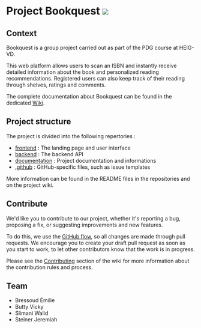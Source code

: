 # Project Bookquest [![](https://img.shields.io/badge/licence-MIT-green.svg)](https://opensource.org/licenses/MIT)

## Context

Bookquest is a group project carried out as part of the PDG course at HEIG-VD.

This web platform allows users to scan an ISBN and instantly receive detailed information about the book and personalized reading recommendations. Registered users can also keep track of their reading through shelves, ratings and comments.

The complete documentation about Bookquest can be found in the dedicated [Wiki](https://github.com/Bookquest-projects/documentation/wiki).

## Project structure

The project is divided into the following repertories :

- [frontend](https://github.com/Bookquest-projects/frontend) : The landing page and user interface
- [backend](https://github.com/Bookquest-projects/backend) : The backend API
- [documentation](https://github.com/Bookquest-projects/documentation) : Project documentation and informations
- [.github](https://github.com/Bookquest-projects/.github) :  GitHub-specific files, such as issue templates

More information can be found in the README files in the repositories and on the project wiki.

## Contribute

We'd like you to contribute to our project, whether it's reporting a bug, proposing a fix, or suggesting improvements and new features.

To do this, we use the [GitHub flow](https://docs.github.com/fr/get-started/using-github/github-flow), so all changes are made through pull requests. We encourage you to create your draft pull request as soon as you start to work, to let other contributors know that the work is in progress.

Please see the [Contributing](https://github.com/Bookquest-projects/documentation/wiki/Contributing) section of the wiki for more information about the contribution rules and process.

## Team
- Bressoud Émilie
- Butty Vicky
- Slimani Walid
- Steiner Jeremiah
